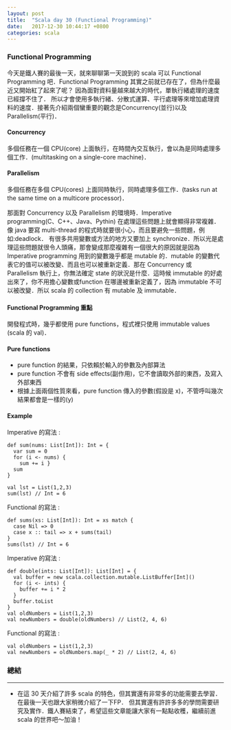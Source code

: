 ```yaml
---
layout: post
title:  "Scala day 30 (Functional Programming)"
date:   2017-12-30 10:44:17 +0800
categories: scala
---
```


### Functional Programming
今天是鐵人賽的最後一天，就來聊聊第一天說到的 scala 可以 Functional Programming 吧．Functional Programming 其實之前就已存在了，但為什麼最近又開始紅了起來了呢？
因為面對資料量越來越大的時代，單執行緒處理的速度已經撐不住了． 所以才會使用多執行緒、分散式運算、平行處理等來增加處理資料的速度．接著先介紹兩個蠻重要的觀念是Concurrency(並行)以及Parallelism(平行)．

#### Concurrency
多個任務在一個 CPU(core) 上面執行，在時間內交互執行，會以為是同時處理多個工作．(multitasking on a single-core machine)．

#### Parallelism
多個任務在多個 CPU(cores) 上面同時執行，同時處理多個工作．(tasks run at the same time on a multicore processor)．

那面對 Concurrency 以及 Parallelism 的環境時．Imperative programming(C、C++、Java、Pythin) 在處理這些問題上就會顯得非常複雜．像 java 要寫 multi-thread 的程式時就要很小心，而且要避免一些問題，例如:deadlock．
有很多共用變數或方法的地方又要加上 synchronize．所以光是處理這些問題就很令人頭痛，那會變成那麼複雜有一個很大的原因就是因為 Imperative programming 用到的變數幾乎都是 mutable 的．mutable 的變數代表它的值可以被改變、而且也可以被重新定義．那在 Concurrency 或 Parallelism 執行上，你無法確定 state 的狀況是什麼．這時候 immutable 的好處出來了，你不用擔心變數或function 在哪邊被重新定義了，因為 immutable 不可以被改變．所以 scala 的 collection 有 mutable 及 immutable．

#### Functional Programming 重點
開發程式時，幾乎都使用 pure functions，程式裡只使用 immutable values (scala 的 val)．


#### Pure functions
* pure function 的結果，只依賴於輸入的參數及內部算法
* pure function 不會有 side effects(副作用)，它不會讀取外部的東西，及寫入外部東西
* 根據上面兩個性質來看，pure function 傳入的參數(假設是 x)，不管呼叫幾次結果都會是一樣的(y)


#### Example
Imperative 的寫法 : 

```console
def sum(nums: List[Int]): Int = {
  var sum = 0
  for (i <- nums) {
    sum += i }
  sum
}

val lst = List(1,2,3)
sum(lst) // Int = 6
```
Functional 的寫法 : 

```console
def sums(xs: List[Int]): Int = xs match {
  case Nil => 0
  case x :: tail => x + sums(tail)
}
sums(lst) // Int = 6

```
Imperative 的寫法 : 

```console
def double(ints: List[Int]): List[Int] = {
  val buffer = new scala.collection.mutable.ListBuffer[Int]()
  for (i <- ints) {
    buffer += i * 2
  }
  buffer.toList
}
val oldNumbers = List(1,2,3)
val newNumbers = double(oldNumbers) // List(2, 4, 6)
```
Functional 的寫法 : 

```console
val oldNumbers = List(1,2,3)
val newNumbers = oldNumbers.map(_ * 2) // List(2, 4, 6)
```

### 總結
- - -
* 在這 30 天介紹了許多 scala 的特色，但其實還有非常多的功能需要去學習．在最後一天也跟大家稍微介紹了一下FP．
但其實還有許許多多的學問需要研究及實作．鐵人賽結束了，希望這些文章能讓大家有一點點收穫，繼續前進 scala 的世界吧～加油！



